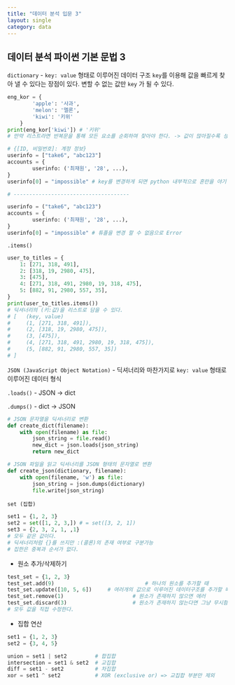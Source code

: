 ```yaml
---
title: "데이터 분석 입문 3"
layout: single
category: data
---
```



## 데이터 분석 파이썬 기본 문법 3

`dictionary` - `key: value` 형태로 이루어진 데이터 구조
`key`를 이용해 값을 빠르게 찾아 낼 수 있다는 장점이 있다.
 변할 수 없는 값만 `key` 가 될 수 있다.

```python
eng_kor = {
        'apple': '사과',
        'melon': '멜론',
        'kiwi': '키위'
    }
print(eng_kor['kiwi']) # '키위'
# 만약 리스트라면 반복문을 통해 모든 요소를 순회하며 찾아야 한다. -> 값이 많아질수록 성능 저하
```

```python
# {[ID, 비밀번호]: 계정 정보} 
userinfo = ["take6", "abc123"]
accounts = {    
		userinfo: ('최재원', '28', ...), 
} 
userinfo[0] = "impossible" # key를 변경하게 되면 python 내부적으로 혼란을 야기

# -------------------------------------

userinfo = ("take6", "abc123")
accounts = {    
		userinfo: ('최재원', '28', ...), 
} 
userinfo[0] = "impossible" # 튜플을 변경 할 수 없음으로 Error
```

`.items()`

```python
user_to_titles = {
    1: [271, 318, 491],
    2: [318, 19, 2980, 475],
    3: [475],
    4: [271, 318, 491, 2980, 19, 318, 475],
    5: [882, 91, 2980, 557, 35],
}
print(user_to_titles.items())
# 딕셔너리의 (키:값)을 리스트로 담을 수 있다.
# [   (key, value)
#     (1, [271, 318, 491]), 
#     (2, [318, 19, 2980, 475]), 
#     (3, [475]), 
#     (4, [271, 318, 491, 2980, 19, 318, 475]), 
#     (5, [882, 91, 2980, 557, 35])
# ]
```

`JSON (JavaScript Object Notation)` - 딕셔너리와 마찬가지로 `key: value` 형태로 이루어진 데이터 형식

`.loads()` - JSON -> dict

`.dumps()` - dict -> JSON

```python
# JSON 문자열을 딕셔너리로 변환
def create_dict(filename):
    with open(filename) as file:
        json_string = file.read()
        new_dict = json.loads(json_string)
        return new_dict

# JSON 파일을 읽고 딕셔너리를 JSON 형태의 문자열로 변환
def create_json(dictionary, filename):
    with open(filename, 'w') as file:
        json_string = json.dumps(dictionary)
        file.write(json_string)
```

`set (집합)`

```python
set1 = {1, 2, 3}
set2 = set([1, 2, 3,]) # = set([3, 2, 1])
set3 = {2, 3, 2, 1, ,1}
# 모두 같은 값이다. 
# 딕셔너리처럼 {}를 쓰지만 :(콜론)의 존재 여부로 구분가능
# 집한은 중복과 순서가 없다.
```

- 원소 추가/삭제하기

```python
test_set = {1, 2, 3}
test_set.add(9)								# 하나의 원소를 추가할 때
test_set.update([10, 5, 6])		# 여러개의 값으로 이루어진 데이터구조를 추가할 때
test_set.remove(1)						# 원소가 존재하지 않으면 에러
test_set.discard(3)						# 원소가 존재하지 않는다면 그냥 무시함
# 모두 값을 직접 수정한다.
```

- 집합 연산

```python
set1 = {1, 2, 3}
set2 = {3, 4, 5}

union = set1 | set2         # 합집합
intersection = set1 & set2  # 교집합
diff = set1 - set2          # 차집합
xor = set1 ^ set2           # XOR (exclusive or) => 교집합 부분만 제외
```

